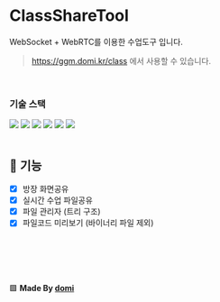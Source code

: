 # ClassShareTool

WebSocket + WebRTC를 이용한 수업도구 입니다.
> https://ggm.domi.kr/class
> 에서 사용할 수 있습니다.

</br>

### 기술 스택
<section>
  <img src="https://img.shields.io/badge/HTML-E34F26?style=flat-square&logo=HTML5&logoColor=white"/>
  <img src="https://img.shields.io/badge/CSS-1572B6?style=flat-square&logo=CSS3&logoColor=white"/>
  <img src="https://img.shields.io/badge/JavaScript-F7DF1E?style=flat-square&logo=JavaScript&logoColor=black"/>
  <img src="https://img.shields.io/badge/Node.js-339933?style=flat-square&logo=Node.js&logoColor=white"/>
  <img src="https://img.shields.io/badge/Jquery-0769AD?style=flat-square&logo=jquery&logoColor=white"/>
  <img src="https://img.shields.io/badge/WebRTC-333333?style=flat-square&logo=webrtc&logoColor=white"/>
</section>

</br>

## 🔧 기능
- [x] 방장 화면공유
- [x] 실시간 수업 파일공유
- [x] 파일 관리자 (트리 구조)
- [x] 파일코드 미리보기 (바이너리 파일 제외)

</br></br>
----
🟩 **Made By <a href="https://domi.kr/">domi</a>**
